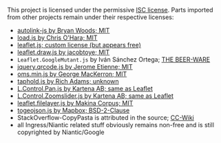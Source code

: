﻿This project is licensed under the permissive [ISC license](http://www.isc.org/downloads/software-support-policy/isc-license/). Parts imported from other projects remain under their respective licenses:

- [autolink-js by Bryan Woods; MIT](https://github.com/bryanwoods/autolink-js)
- [load.js by Chris O'Hara; MIT](https://github.com/chriso/load.js)
- [leaflet.js; custom license (but appears free)](http://leafletjs.com/)
- [leaflet.draw.js by jacobtoye; MIT](https://github.com/Leaflet/Leaflet.draw)
- `Leaflet.GoogleMutant.js` by Iván Sánchez Ortega; [THE BEER-WARE](https://gitlab.com/IvanSanchez/Leaflet.GridLayer.GoogleMutant/blob/master/LICENSE)
- [jquery.qrcode.js by Jerome Etienne; MIT](https://github.com/jeromeetienne/jquery-qrcode)
- [oms.min.js by George MacKerron; MIT](https://github.com/jawj/OverlappingMarkerSpiderfier-Leaflet)
- [taphold.js by Rich Adams; unknown](https://github.com/richadams/jquery-taphold)
- [L.Control.Pan.js by Kartena AB; same as Leaflet](https://github.com/kartena/Leaflet.Pancontrol)
- [L.Control.Zoomslider.js by Kartena AB; same as Leaflet](https://github.com/kartena/Leaflet.zoomslider)
- [leaflet.filelayer.js by Makina Corpus; MIT](https://github.com/makinacorpus/Leaflet.FileLayer)
- [togeojson.js by Mapbox; BSD-2-Clause](https://github.com/mapbox/togeojson)
- StackOverflow-CopyPasta is attributed in the source; [CC-Wiki](https://creativecommons.org/licenses/by-sa/3.0/)
- all Ingress/Niantic related stuff obviously remains non-free and is still copyrighted by Niantic/Google
